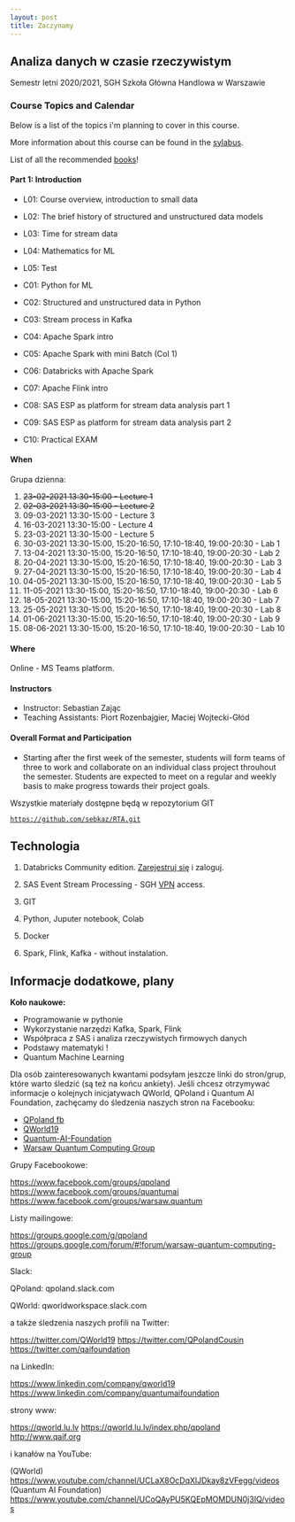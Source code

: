 ```yaml
---
layout: post
title: Zaczynamy
---
```


## Analiza danych w czasie rzeczywistym

Semestr letni 2020/2021, 
SGH Szkoła Główna Handlowa w Warszawie


### Course Topics and Calendar

Below is a list of the topics i'm planning to cover in this course. 

More information about this course can be found in the [sylabus](/RealTime/syllabus).

List of all the recommended [books](/RealTime/ksiazki)!

#### Part 1: Introduction

- L01: Course overview, introduction to small data
- L02: The brief history of structured and unstructured data models
- L03: Time for stream data
- L04: Mathematics for ML
- L05: Test 

- C01: Python for ML
- C02: Structured and unstructured data in Python 
- C03: Stream process in Kafka 
- C04: Apache Spark intro 
- C05: Apache Spark with mini Batch (Col 1)
- C06: Databricks with Apache Spark
- C07: Apache Flink intro 
- C08: SAS ESP as platform for stream data analysis part 1
- C09: SAS ESP as platform for stream data analysis part 2
- C10: Practical EXAM


#### When

Grupa dzienna:
1. <del>23-02-2021 13:30-15:00 - Lecture 1 </del>
2. <del>02-03-2021 13:30-15:00 - Lecture 2 </del>
3. 09-03-2021 13:30-15:00 - Lecture 3
4. 16-03-2021 13:30-15:00 - Lecture 4
5. 23-03-2021 13:30-15:00 - Lecture 5
6. 30-03-2021 13:30-15:00, 15:20-16:50, 17:10-18:40, 19:00-20:30 - Lab 1
7. 13-04-2021 13:30-15:00, 15:20-16:50, 17:10-18:40, 19:00-20:30 - Lab 2
8. 20-04-2021 13:30-15:00, 15:20-16:50, 17:10-18:40, 19:00-20:30 - Lab 3
9. 27-04-2021 13:30-15:00, 15:20-16:50, 17:10-18:40, 19:00-20:30 - Lab 4
10. 04-05-2021 13:30-15:00, 15:20-16:50, 17:10-18:40, 19:00-20:30 - Lab 5
11. 11-05-2021 13:30-15:00, 15:20-16:50, 17:10-18:40, 19:00-20:30 - Lab 6
12. 18-05-2021 13:30-15:00, 15:20-16:50, 17:10-18:40, 19:00-20:30 - Lab 7
13. 25-05-2021 13:30-15:00, 15:20-16:50, 17:10-18:40, 19:00-20:30 - Lab 8
14. 01-06-2021 13:30-15:00, 15:20-16:50, 17:10-18:40, 19:00-20:30 - Lab 9
15. 08-06-2021 13:30-15:00, 15:20-16:50, 17:10-18:40, 19:00-20:30 - Lab 10



#### Where

Online - MS Teams platform.

#### Instructors

- Instructor: Sebastian Zając
- Teaching Assistants: Piort Rozenbajgier, Maciej Wojtecki-Głód

#### Overall Format and Participation

- Starting after the first week of the semester, students will form teams of three to work and collaborate on an individual class project throuhout the semester. Students are expected to meet on a regular and weekly basis to make progress towards their project goals.


Wszystkie materiały dostępne będą w repozytorium GIT 

[`https://github.com/sebkaz/RTA.git`](https://github.com/sebkaz/RTA.git)


## Technologia

1. Databricks Community edition. [Zarejestruj się](https://community.cloud.databricks.com/login.html) i zaloguj. 

2. SAS Event Stream Processing - SGH [VPN](https://ssl-administracja.sgh.waw.pl/pl/ctiii/Strony/usluga_VPN.aspx) access. 

3. GIT

4. Python, Juputer notebook, Colab

5. Docker 

6. Spark, Flink, Kafka - without instalation.


## Informacje dodatkowe, plany 

**Koło naukowe:**

- Programowanie w pythonie
- Wykorzystanie narzędzi Kafka, Spark, Flink
- Współpraca z SAS i analiza rzeczywistych firmowych danych
- Podstawy matematyki !
- Quantum Machine Learning

Dla osób zainteresowanych kwantami podsyłam jeszcze linki do stron/grup, które warto śledzić (są też na końcu ankiety).
Jeśli chcesz otrzymywać informacje o kolejnych inicjatywach QWorld, QPoland i Quantum AI Foundation, zachęcamy do śledzenia naszych stron na Facebooku:

- [QPoland fb](https://www.facebook.com/QPoland-110308580421373)
- [QWorld19](https://www.facebook.com/qworld19)
- [Quantum-AI-Foundation](https://www.facebook.com/Quantum-AI-Foundation-101363181408726)
- [Warsaw Quantum Computing Group](https://www.facebook.com/Warsaw-Quantum-Computing-Group-1936160966506139)

Grupy Facebookowe: 

https://www.facebook.com/groups/qpoland
https://www.facebook.com/groups/quantumai
https://www.facebook.com/groups/warsaw.quantum

Listy mailingowe:

https://groups.google.com/g/qpoland
https://groups.google.com/forum/#!forum/warsaw-quantum-computing-group

Slack:

QPoland: qpoland.slack.com

QWorld: qworldworkspace.slack.com

a także śledzenia naszych profili na Twitter:

https://twitter.com/QWorld19
https://twitter.com/QPolandCousin
https://twitter.com/qaifoundation

na LinkedIn:

https://www.linkedin.com/company/qworld19
https://www.linkedin.com/company/quantumaifoundation

strony www:

https://qworld.lu.lv
https://qworld.lu.lv/index.php/qpoland
http://www.qaif.org

i kanałów na YouTube:

(QWorld) https://www.youtube.com/channel/UCLaX8OcDqXlJDkay8zVFegg/videos
(Quantum AI Foundation) https://www.youtube.com/channel/UCoQAyPU5KQEpMOMDUN0j3IQ/videos
















